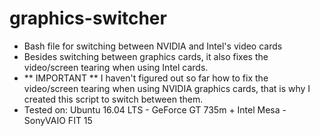 # graphics-switcher
- Bash file for switching between NVIDIA and Intel's video cards
- Besides switching between graphics cards, it also fixes the video/screen tearing when using Intel cards.
- ** IMPORTANT ** I haven't figured out so far how to fix the video/screen tearing when using NVIDIA graphics cards, that is why I created this script
  to switch between them.
- Tested on: Ubuntu 16.04 LTS - GeForce GT 735m + Intel Mesa - SonyVAIO FIT 15
